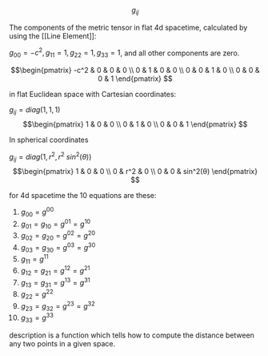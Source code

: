 
$$g_{ij}$$




The components of the metric tensor in flat 4d spacetime, calculated by using the [[Line Element]]:

$g_{00} = -c^2, g_{11} = 1, g_{22} = 1, g_{33} = 1$, and all other components are zero.

$$\begin{pmatrix}
-c^2 & 0 & 0 & 0 \\
0 & 1 & 0 & 0 \\
0 & 0 & 1 & 0 \\
0 & 0 & 0 & 1
\end{pmatrix}
$$



in flat Euclidean space with Cartesian coordinates:

$g_{ij} = diag(1, 1, 1)$
$$\begin{pmatrix}
1 & 0 & 0 \\
0 & 1 & 0 \\
0 & 0 & 1
\end{pmatrix}
$$


In spherical coordinates

$g_{ij} = diag(1, r^2, r^2 ~ sin^2(θ))$
$$\begin{pmatrix}
1 & 0 & 0 \\
0 & r^2 & 0 \\
0 & 0 & sin^2(θ)
\end{pmatrix}
$$


for 4d spacetime the 10 equations are these:
1. $g_{00} = g^{00}$
2. $g_{01} = g_{10} = g^{01} = g^{10}$
3. $g_{02} = g_{20} = g^{02} = g^{20}$
4. $g_{03} = g_{30} = g^{03} = g^{30}$
5. $g_{11} = g^{11}$
6. $g_{12} = g_{21} = g^{12} = g^{21}$
7. $g_{13} = g_{31} = g^{13} = g^{31}$
8. $g_{22} = g^{22}$
9. $g_{23} = g_{32} = g^{23} = g^{32}$
10. $g_{33} = g^{33}$



description
	is a function which tells how to compute the distance between any two points in a given space.